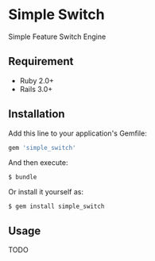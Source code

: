 # Simple Switch

Simple Feature Switch Engine


## Requirement
* Ruby 2.0+
* Rails 3.0+

## Installation

Add this line to your application's Gemfile:

```ruby
gem 'simple_switch'
```

And then execute:

    $ bundle

Or install it yourself as:

    $ gem install simple_switch

## Usage

  TODO

